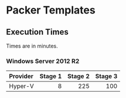 # Packer Templates

## Execution Times

Times are in minutes.

### Windows Server 2012 R2

Provider | Stage 1 | Stage 2 | Stage 3
:--------|--------:|--------:|--------:
Hyper-V  |       8 |     225 |     100
